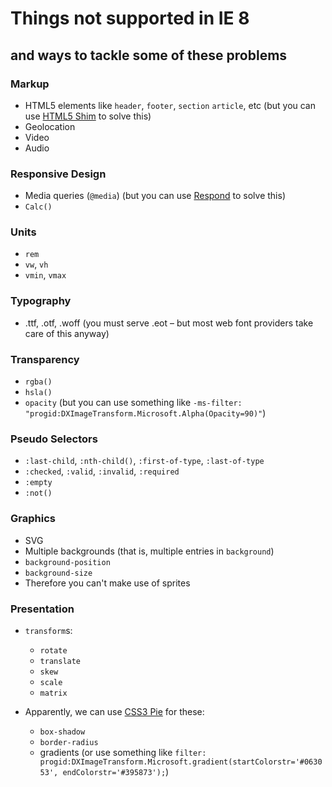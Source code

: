 # Things not supported in IE 8
## and ways to tackle some of these problems

### Markup

* HTML5 elements like `header`, `footer`, `section` `article`, etc (but you can use [HTML5 Shim](https://code.google.com/p/html5shim/) to solve this)
* Geolocation
* Video
* Audio

### Responsive Design

* Media queries (`@media`) (but you can use [Respond](https://github.com/scottjehl/Respond) to solve this)
* `Calc()`

### Units

* `rem`
* `vw`, `vh`
* `vmin`, `vmax`

### Typography

* .ttf, .otf, .woff (you must serve .eot – but most web font providers take care of this anyway)

### Transparency

* `rgba()`
* `hsla()`
* `opacity` (but you can use something like `-ms-filter: "progid:DXImageTransform.Microsoft.Alpha(Opacity=90)"`)

### Pseudo Selectors

* `:last-child`, `:nth-child()`, `:first-of-type`, `:last-of-type`
* `:checked`, `:valid`, `:invalid`, `:required`
* `:empty`
* `:not()`

### Graphics

* SVG
* Multiple backgrounds (that is, multiple entries in `background`)
* `background-position`
* `background-size`
* Therefore you can't make use of sprites

### Presentation

* `transform`s:
	* `rotate`
	* `translate`
	* `skew`
	* `scale`
	* `matrix`

* Apparently, we can use [CSS3 Pie](http://css3pie.com/) for these:
	* `box-shadow`
	* `border-radius`
	* gradients (or use something like `filter: progid:DXImageTransform.Microsoft.gradient(startColorstr='#063053', endColorstr='#395873');`)